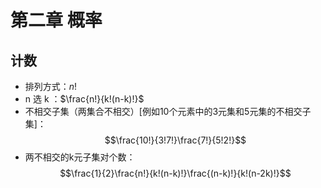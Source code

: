 # 第二章 概率

## 计数

- 排列方式：$n!$
- n 选 k ：$\frac{n!}{k!(n-k)!}$
- 不相交子集（两集合不相交）[例如10个元素中的3元集和5元集的不相交子集]：$$\frac{10!}{3!7!}\frac{7!}{5!2!}$$
- 两不相交的k元子集对个数：$$\frac{1}{2}\frac{n!}{k!(n-k)!}\frac{(n-k)!}{k!(n-2k)!}$$